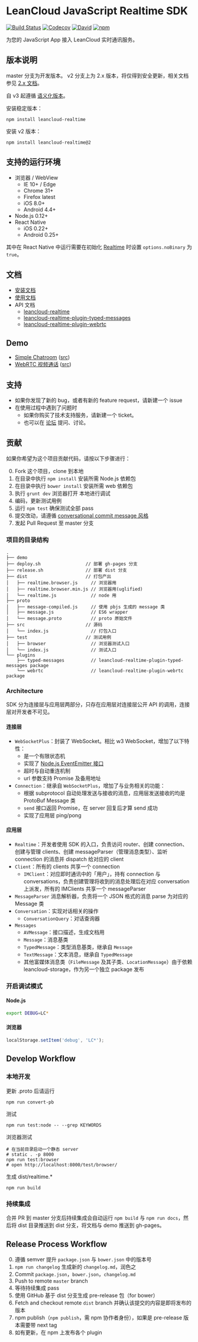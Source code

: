 LeanCloud JavaScript Realtime SDK
====
[![Build Status](https://img.shields.io/travis/leancloud/js-realtime-sdk.svg?style=flat-square)](https://travis-ci.org/leancloud/js-realtime-sdk)
[![Codecov](https://img.shields.io/codecov/c/github/leancloud/js-realtime-sdk.svg?style=flat-square)](https://codecov.io/github/leancloud/js-realtime-sdk)
[![David](https://img.shields.io/david/leancloud/js-realtime-sdk.svg?style=flat-square)](https://david-dm.org/leancloud/js-realtime-sdk)
[![npm](https://img.shields.io/npm/v/leancloud-realtime.svg?style=flat-square)](https://www.npmjs.com/package/leancloud-realtime)

为您的 JavaScript App 接入 LeanCloud 实时通讯服务。

版本说明
----
master 分支为开发版本。
v2 分支上为 2.x 版本，将仅得到安全更新，相关文档参见 [2.x 文档](https://leancloud.cn/docs/js_realtime.html)。

自 v3 起遵循 [语义化版本](http://semver.org/lang/zh-CN/)。

安装稳定版本：
```
npm install leancloud-realtime
```

安装 v2 版本：
```
npm install leancloud-realtime@2
```

支持的运行环境
----
- 浏览器 / WebView
  - IE 10+ / Edge
  - Chrome 31+
  - Firefox latest
  - iOS 8.0+
  - Android 4.4+
- Node.js 0.12+
- React Native
  - iOS 0.22+
  - Android 0.25+

其中在 React Native 中运行需要在初始化 [Realtime](https://leancloud.github.io/js-realtime-sdk/docs/Realtime.html#Realtime) 时设置 `options.noBinary` 为 `true`。

文档
----
- [安装文档](https://leancloud.cn/docs/realtime_guide-js.html#安装和初始化)
- [使用文档](https://leancloud.cn/docs/realtime_guide-js.html)
- API 文档
  - [leancloud-realtime](https://leancloud.github.io/js-realtime-sdk/docs/)
  - [leancloud-realtime-plugin-typed-messages](https://leancloud.github.io/js-realtime-sdk/plugins/typed-messages/docs/)
  - [leancloud-realtime-plugin-webrtc](https://leancloud.github.io/js-realtime-sdk/plugins/webrtc/docs/)

Demo
----
- [Simple Chatroom](https://leancloud.github.io/js-realtime-sdk/demo/simple-chatroom/) ([src](https://github.com/leancloud/js-realtime-sdk/tree/master/demo/simple-chatroom))
- [WebRTC 视频通话](https://leancloud.github.io/js-realtime-sdk/demo/webrtc/) ([src](https://github.com/leancloud/js-realtime-sdk/tree/master/demo/webrtc))

支持
----
* 如果你发现了新的 bug，或者有新的 feature request，请新建一个 issue
* 在使用过程中遇到了问题时
  * 如果你购买了技术支持服务，请新建一个 ticket。
  * 也可以在 [论坛](https://forum.leancloud.cn/) 提问、讨论。

贡献
----
如果你希望为这个项目贡献代码，请按以下步骤进行：

0. Fork 这个项目，clone 到本地
0. 在目录中执行 `npm install` 安装所需 Node.js 依赖包
0. 在目录中执行 `bower install` 安装所需 web 依赖包
0. 执行 `grunt dev` 浏览器打开 [](http://localhost:8000) 本地进行调试
0. 编码，更新测试用例
0. 运行 `npm test` 确保测试全部 pass
0. 提交改动，请遵循 [conversational commit message 风格](http://www.ruanyifeng.com/blog/2016/01/commit_message_change_log.html)
0. 发起 Pull Request 至 master 分支

### 项目的目录结构
```
.
├── demo
├── deploy.sh                 // 部署 gh-pages 分支
├── release.sh                // 部署 dist 分支
├── dist                      // 打包产出
│   ├── realtime.browser.js     // 浏览器用
│   ├── realtime.browser.min.js // 浏览器用(uglified)
│   └── realtime.js             // node 用
├── proto
│   ├── message-compiled.js     // 使用 pbjs 生成的 message 类
│   ├── message.js              // ES6 wrapper
│   └── message.proto           // proto 原始文件
├── src                       // 源码
│   └── index.js                // 打包入口
├── test                      // 测试用例
│   ├── browser                 // 浏览器测试入口
│   └── index.js                // 测试入口
└── plugins
    ├── typed-messages          // leancloud-realtime-plugin-typed-messages package
    └── webrtc                  // leancloud-realtime-plugin-webrtc package
```

### Architecture
SDK 分为连接层与应用层两部分，只存在应用层对连接层公开 API 的调用，连接层对开发者不可见。

#### 连接层
* `WebSocketPlus`：封装了 WebSocket。相比 w3 WebSocket，增加了以下特性：
  * 是一个有限状态机
  * 实现了 [Node.js EventEmitter 接口](https://nodejs.org/api/events.html)
  * 超时与自动重连机制
  * url 参数支持 Promise 及备用地址
* `Connection`：继承自 `WebSocketPlus`，增加了与业务相关的功能：
  * 根据 subprotocol 自动处理发送与接收的消息，应用层发送接收的均是 ProtoBuf Message 类
  * `send` 接口返回 Promise，在 server 回复后才算 send 成功
  * 实现了应用层 ping/pong

#### 应用层
* `Realtime`：开发者使用 SDK 的入口，负责访问 router、创建 connection、创建与管理 clients、创建 messageParser（管理消息类型）、监听 connection 的消息并 dispatch 给对应的 client
* `Client`：所有的 clients 共享一个 connection
  * `IMClient`：对应即时通讯中的「用户」，持有 connection 与 conversations，负责创建管理将收到的消息处理后在对应 conversation 上派发，所有的 IMClients 共享一个 messageParser
* `MessageParser` 消息解析器，负责将一个 JSON 格式的消息 parse 为对应的 Message 类
* `Conversation`：实现对话相关的操作
  * `ConversationQuery`：对话查询器
* `Messages`
  * `AVMessage`：接口描述，生成文档用
  * `Message`：消息基类
  * `TypedMessage`：类型消息基类，继承自 `Message`
  * `TextMessage`：文本消息，继承自 `TypedMessage`
  * 其他富媒体消息类（`FileMessage` 及其子类、`LocationMessage`）由于依赖 leancloud-storage，作为另一个独立 package 发布

### 开启调试模式

#### Node.js
```bash
export DEBUG=LC*
```
#### 浏览器
```javascript
localStorage.setItem('debug', 'LC*');
```

Develop Workflow
----
### 本地开发
更新 .proto 后请运行
```
npm run convert-pb
```
测试
```
npm run test:node -- --grep KEYWORDS
```
浏览器测试
```
# 在当前目录启动一个静态 server
# static . -p 8000
npm run test:browser
# open http://localhost:8000/test/browser/
```
生成 dist/realtime.*
```
npm run build
```
### 持续集成
合并 PR 到 master 分支后持续集成会自动运行 `npm build` 与 `npm run docs`，然后将 dist 目录推送到 dist 分支，将文档与 demo 推送到 gh-pages。

Release Process Workflow
----
0. 遵循 semver 提升 `package.json` 与 `bower.json` 中的版本号
0. `npm run changelog` 生成新的 `changelog.md`，润色之
0. Commit `package.json`，`bower.json`，`changelog.md`
0. Push to remote `master` branch
0. 等待持续集成 pass
0. 使用 GitHub 基于 dist 分支生成 pre-release 包（for bower）
0. Fetch and checkout remote `dist` branch 并确认该提交的内容是即将发布的版本
0. npm publish（`npm publish`，需 npm 协作者身份），如果是 pre-release 版本需要带 next tag
0. 如有更新，在 npm 上发布各个 plugin
